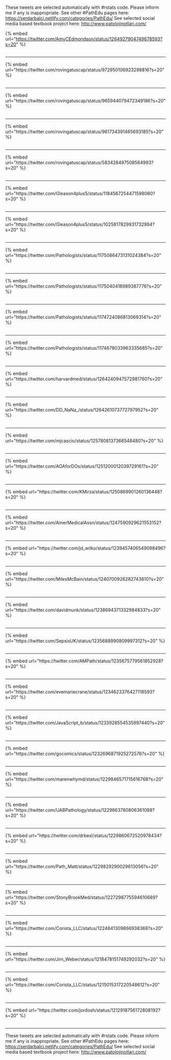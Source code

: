 

These tweets are selected automatically with #rstats code. Please inform me if any is inappropriate.
See other #PathEdu pages here: https://serdarbalci.netlify.com/categories/PathEdu/ 
See selected social media based textbook project here: http://www.patolojinotlari.com/

{% embed url="https://twitter.com/AmyCEdmondson/status/1264927904749678593?s=20" %}<br>
<br>
<hr>
{% embed url="https://twitter.com/rovingatuscap/status/972950106923298816?s=20" %}<br>
<br>
<hr>
{% embed url="https://twitter.com/rovingatuscap/status/965944079472349186?s=20" %}<br>
<br>
<hr>
{% embed url="https://twitter.com/rovingatuscap/status/961734391465693185?s=20" %}<br>
<br>
<hr>
{% embed url="https://twitter.com/rovingatuscap/status/583428497508564993?s=20" %}<br>
<br>
<hr>
{% embed url="https://twitter.com/Gleason4plus5/status/1184567254471598080?s=20" %}<br>
<br>
<hr>
{% embed url="https://twitter.com/Gleason4plus5/status/1025817829931732994?s=20" %}<br>
<br>
<hr>
{% embed url="https://twitter.com/Pathologists/status/1175086473131024384?s=20" %}<br>
<br>
<hr>
{% embed url="https://twitter.com/Pathologists/status/1175040418989387776?s=20" %}<br>
<br>
<hr>
{% embed url="https://twitter.com/Pathologists/status/1174724086813069314?s=20" %}<br>
<br>
<hr>
{% embed url="https://twitter.com/Pathologists/status/1174678033963335685?s=20" %}<br>
<br>
<hr>
{% embed url="https://twitter.com/harvardmed/status/1264240947572981760?s=20" %}<br>
<br>
<hr>
{% embed url="https://twitter.com/DD_NaNa_/status/1264261073772797952?s=20" %}<br>
<br>
<hr>
{% embed url="https://twitter.com/mjcascio/status/1257808137366548480?s=20" %}<br>
<br>
<hr>
{% embed url="https://twitter.com/AOAforDOs/status/1251200012039729161?s=20" %}<br>
<br>
<hr>
{% embed url="https://twitter.com/KMirza/status/1250869901260136448?s=20" %}<br>
<br>
<hr>
{% embed url="https://twitter.com/AmerMedicalAssn/status/1247590929621553152?s=20" %}<br>
<br>
<hr>
{% embed url="https://twitter.com/jd_wilko/status/1239457406549098496?s=20" %}<br>
<br>
<hr>
{% embed url="https://twitter.com/MilesMcBain/status/1240700926282743810?s=20" %}<br>
<br>
<hr>
{% embed url="https://twitter.com/davidmunk/status/1238694371332984833?s=20" %}<br>
<br>
<hr>
{% embed url="https://twitter.com/SepsisUK/status/1235688990809997312?s=20" %}<br>
<br>
<hr>
{% embed url="https://twitter.com/AMPath/status/1235675779561852928?s=20" %}<br>
<br>
<hr>
{% embed url="https://twitter.com/evemariecrane/status/1234623376427118593?s=20" %}<br>
<br>
<hr>
{% embed url="https://twitter.com/JavaScript_b/status/1233928554535997440?s=20" %}<br>
<br>
<hr>
{% embed url="https://twitter.com/gocomics/status/1232696871925272576?s=20" %}<br>
<br>
<hr>
{% embed url="https://twitter.com/marenwhymd/status/1229846571715616768?s=20" %}<br>
<br>
<hr>
{% embed url="https://twitter.com/UABPathology/status/1229863780806361088?s=20" %}<br>
<br>
<hr>
{% embed url="https://twitter.com/drbexl/status/1229860672520978434?s=20" %}<br>
<br>
<hr>
{% embed url="https://twitter.com/Path_Matt/status/1229829290029613056?s=20" %}<br>
<br>
<hr>
{% embed url="https://twitter.com/StonyBrookMed/status/1227298775594610689?s=20" %}<br>
<br>
<hr>
{% embed url="https://twitter.com/Corista_LLC/status/1224841309866938368?s=20" %}<br>
<br>
<hr>
{% embed url="https://twitter.com/Jim_Weber/status/1218478151749292032?s=20" %}<br>
<br>
<hr>
{% embed url="https://twitter.com/Corista_LLC/status/1215015317220548612?s=20" %}<br>
<br>
<hr>
{% embed url="https://twitter.com/jordosh/status/1212918756172808192?s=20" %}<br>
<br>
<hr>


These tweets are selected automatically with #rstats code. Please inform me if any is inappropriate.
See other #PathEdu pages here: https://serdarbalci.netlify.com/categories/PathEdu/ 
See selected social media based textbook project here: http://www.patolojinotlari.com/
